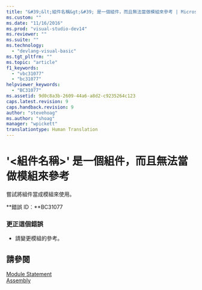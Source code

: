 ```yaml
---
title: "&#39;&lt;組件名稱&gt;&#39; 是一個組件，而且無法當做模組來參考 | Microsoft Docs"
ms.custom: ""
ms.date: "11/16/2016"
ms.prod: "visual-studio-dev14"
ms.reviewer: ""
ms.suite: ""
ms.technology: 
  - "devlang-visual-basic"
ms.tgt_pltfrm: ""
ms.topic: "article"
f1_keywords: 
  - "vbc31077"
  - "bc31077"
helpviewer_keywords: 
  - "BC31077"
ms.assetid: 9d0c8a3b-2609-44a6-a8d2-c9235264c123
caps.latest.revision: 9
caps.handback.revision: 9
author: "stevehoag"
ms.author: "shoag"
manager: "wpickett"
translationtype: Human Translation
---
```

# &#39;&lt;組件名稱&gt;&#39; 是一個組件，而且無法當做模組來參考
嘗試將組件當成模組來使用。  
  
 **錯誤 ID︰**BC31077  
  
### 更正這個錯誤  
  
-   請變更模組的參考。  
  
## 請參閱  
 [Module Statement](../../visual-basic/language-reference/statements/module-statement.md)   
 [Assembly](../../visual-basic/language-reference/modifiers/assembly.md)